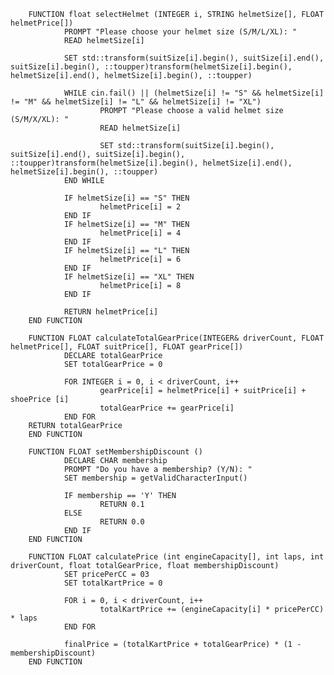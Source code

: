         FUNCTION float selectHelmet (INTEGER i, STRING helmetSize[], FLOAT helmetPrice[])
                PROMPT "Please choose your helmet size (S/M/L/XL): "
                READ helmetSize[i]

                SET std::transform(suitSize[i].begin(), suitSize[i].end(), suitSize[i].begin(), ::toupper)transform(helmetSize[i].begin(), helmetSize[i].end(), helmetSize[i].begin(), ::toupper)

                WHILE cin.fail() || (helmetSize[i] != "S" && helmetSize[i] != "M" && helmetSize[i] != "L" && helmetSize[i] != "XL")
                        PROMPT "Please choose a valid helmet size (S/M/X/XL): "
                        READ helmetSize[i]

                        SET std::transform(suitSize[i].begin(), suitSize[i].end(), suitSize[i].begin(), ::toupper)transform(helmetSize[i].begin(), helmetSize[i].end(), helmetSize[i].begin(), ::toupper)
                END WHILE

                IF helmetSize[i] == "S" THEN
                        helmetPrice[i] = 2
                END IF
                IF helmetSize[i] == "M" THEN
                        helmetPrice[i] = 4
                END IF
                IF helmetSize[i] == "L" THEN
                        helmetPrice[i] = 6
                END IF
                IF helmetSize[i] == "XL" THEN
                        helmetPrice[i] = 8
                END IF

                RETURN helmetPrice[i]
        END FUNCTION

        FUNCTION FLOAT calculateTotalGearPrice(INTEGER& driverCount, FLOAT helmetPrice[], FLOAT suitPrice[], FLOAT gearPrice[])
                DECLARE totalGearPrice
                SET totalGearPrice = 0

                FOR INTEGER i = 0, i < driverCount, i++
                        gearPrice[i] = helmetPrice[i] + suitPrice[i] + shoePrice [i]
                        totalGearPrice += gearPrice[i]
                END FOR
        RETURN totalGearPrice
        END FUNCTION
        
        FUNCTION FLOAT setMembershipDiscount ()
                DECLARE CHAR membership
                PROMPT "Do you have a membership? (Y/N): "
                SET membership = getValidCharacterInput()

                IF membership == 'Y' THEN
                        RETURN 0.1
                ELSE
                        RETURN 0.0
                END IF
        END FUNCTION
        
        FUNCTION FLOAT calculatePrice (int engineCapacity[], int laps, int driverCount, float totalGearPrice, float membershipDiscount)
                SET pricePerCC = 03
                SET totalKartPrice = 0

                FOR i = 0, i < driverCount, i++
                        totalKartPrice += (engineCapacity[i] * pricePerCC) * laps
                END FOR
                
                finalPrice = (totalKartPrice + totalGearPrice) * (1 - membershipDiscount)
        END FUNCTION
